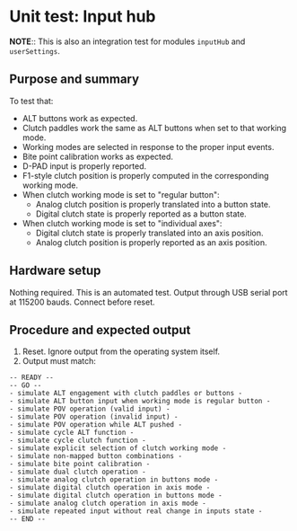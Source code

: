 # Unit test: Input hub

**NOTE**:: This is also an integration test for modules `inputHub` and `userSettings`.

## Purpose and summary

To test that:

- ALT buttons work as expected.
- Clutch paddles work the same as ALT buttons when set to that working mode.
- Working modes are selected in response to the proper input events.
- Bite point calibration works as expected.
- D-PAD input is properly reported.
- F1-style clutch position is properly computed in the corresponding working mode.
- When clutch working mode is set to "regular button":
  - Analog clutch position is properly translated into a button state.
  - Digital clutch state is properly reported as a button state.
- When clutch working mode is set to "individual axes":
  - Digital clutch state is properly translated into an axis position.
  - Analog clutch position is properly reported as an axis position.

## Hardware setup

Nothing required. This is an automated test.
Output through USB serial port at 115200 bauds. Connect before reset.

## Procedure and expected output

1. Reset. Ignore output from the operating system itself.
2. Output must match:

```text
-- READY --
-- GO --
- simulate ALT engagement with clutch paddles or buttons -
- simulate ALT button input when working mode is regular button -
- simulate POV operation (valid input) -
- simulate POV operation (invalid input) -
- simulate POV operation while ALT pushed -
- simulate cycle ALT function -
- simulate cycle clutch function -
- simulate explicit selection of clutch working mode -
- simulate non-mapped button combinations -
- simulate bite point calibration -
- simulate dual clutch operation -
- simulate analog clutch operation in buttons mode -
- simulate digital clutch operation in axis mode -
- simulate digital clutch operation in buttons mode -
- simulate analog clutch operation in axis mode -
- simulate repeated input without real change in inputs state -
-- END --
```
